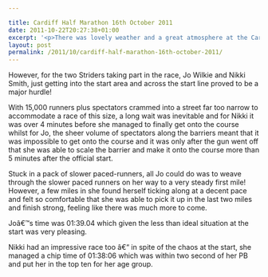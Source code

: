 ```yaml
---

title: Cardiff Half Marathon 16th October 2011
date: 2011-10-22T20:27:38+01:00
excerpt: '<p>There was lovely weather and a great atmosphere at the Cardiff Half Marathon last weekend...</p>'
layout: post
permalink: /2011/10/cardiff-half-marathon-16th-october-2011/
---
```

</p> 

However, for the two Striders taking part in the race, Jo Wilkie and Nikki Smith, just getting into the start area and across the start line proved to be a major hurdle!

With 15,000 runners plus spectators crammed into a street far too narrow to accommodate a race of this size, a long wait was inevitable and for Nikki it was over 4 minutes before she managed to finally get onto the course whilst for Jo, the sheer volume of spectators along the barriers meant that it was impossible to get onto the course and it was only after the gun went off that she was able to scale the barrier and make it onto the course more than 5 minutes after the official start.

Stuck in a pack of slower paced-runners, all Jo could do was to weave through the slower paced runners on her way to a very steady first mile! However, a few miles in she found herself ticking along at a decent pace and felt so comfortable that she was able to pick it up in the last two miles and finish strong, feeling like there was much more to come. 

Joâ€™s time was 01:39.04 which given the less than ideal situation at the start was very pleasing.

Nikki had an impressive race too â€“ in spite of the chaos at the start, she managed a chip time of 01:38:06 which was within two second of her PB and put her in the top ten for her age group.